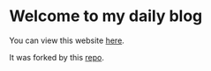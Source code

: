 # Welcome to my daily blog

You can view this website [here][here].

[here]: https://minsu.github.io/blog

It was forked by this [repo][repo].

[repo]: https://github.com/alexcarpenter/butane-jekyll-theme